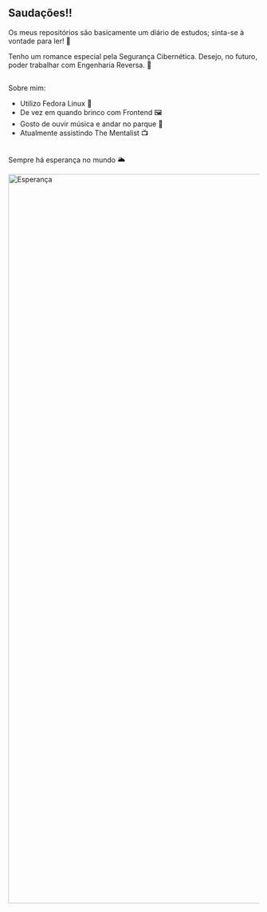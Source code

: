 ## Saudações!!

Os meus repositórios são basicamente um diário de estudos; sinta-se à vontade para ler! 📖

Tenho um romance especial pela Segurança Cibernética. Desejo, no futuro, poder trabalhar com Engenharia Reversa. 👾 

##

Sobre mim:
- Utilizo Fedora Linux 🐧
- De vez em quando brinco com Frontend 🖼️
- Gosto de ouvir música e andar no parque 🌲
- Atualmente assistindo The Mentalist 📺

##

Sempre há esperança no mundo 🌥️

<img width="1031" height="1460" alt="Esperança" src="https://github.com/user-attachments/assets/ed0e9094-6173-44ff-a799-55d4dea43f4b" />
